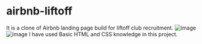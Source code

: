 # airbnb-liftoff
It is a clone of Airbnb landing page build for liftoff club recruitment.
![image](https://github.com/user-attachments/assets/bbfcf564-8077-4134-9536-5f6fa43f0146)
![image](https://github.com/user-attachments/assets/33659dfa-811a-4822-9d00-3aadc7df67e9)
I have used Basic HTML and CSS knowledge in this project.

